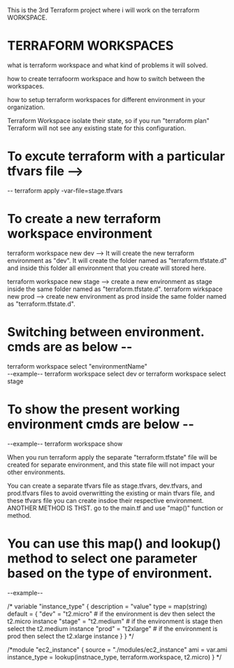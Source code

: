 
This is the 3rd Terraform project where i will work on the terraform WORKSPACE.

# TERRAFORM WORKSPACES

what is terraform workspace and what kind of problems it will solved.

how to create terrafoorm workspace and how to switch between the workspaces.

how to setup terraform workspaces for different environment in your organization.


Terraform Workspace isolate their state, so if you run "terraform plan" Terraform will not see any existing state for this configuration.



# To excute terraform with a particular tfvars file -->
  --  terraform apply -var-file=stage.tfvars


# To create a new terraform workspace environment  
  terraform workspace new dev     --> 
                       It will create the new terraform environment as "dev".
                       It will create the folder named as "terraform.tfstate.d" and inside this folder all environment that you create will stored here.

  terraform workspace new stage  --> create a new environment as stage inside the same folder named as "terraform.tfstate.d".
  terraform wirkspace new prod  --> create new environment as prod inside the same folder named as "terraform.tfstate.d".

# Switching between environment.  cmds are as below --
  terraform workspace select "environmentName"   
  --example--  terraform workspace select dev
     or terraform workspace select stage

# To show the present working environment  cmds are below --
  --example-- terraform workspace show


When you run terraform apply the separate "terraform.tfstate" file will be created for separate environment, and this state file will not impact your other environments.


You can create a separate tfvars file as stage.tfvars, dev.tfvars, and prod.tfvars files to avoid overwritting the existing or main tfvars file, and these tfvars file you can create insdoe their respective environment.  
              ANOTHER METHOD IS THST.
 go to the main.tf  and use "map()" function or method.
  
 # You can use this map() and lookup() method to select one parameter based on the type of environment.
 --example--

 /* variable "instance_type" { 
    description = "value"
    type = map(string)
        default = {
        "dev" = "t2.micro"     # if the environment is dev then select the t2.micro instance
        "stage" = "t2.medium" # if the environment is stage then select the t2.medium instance
        "prod" = "t2xlarge"  # if the environment is prod then select the t2.xlarge instance
       }
  }
 */

  /*module "ec2_instance" {
    source = "./modules/ec2_instance"
    ami = var.ami
    instance_type = lookup(instnace_type, terraform.workspace, t2.micro)
    }
  */


               
  